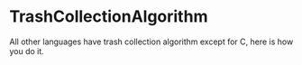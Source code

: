 # TrashCollectionAlgorithm
All other languages have trash collection algorithm except for C, here is how you do it.
